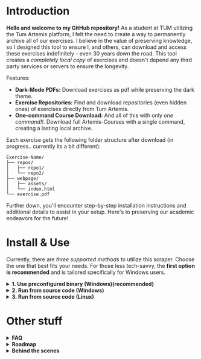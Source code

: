 # Introduction
**Hello and welcome to my GitHub repository!** As a student at TUM utilizing the Tum Artemis platform, I felt the need to create a way to permanently archive all of our exercises. I believe in the value of preserving knowledge, so I designed this tool to ensure I, and others, can download and access these exercises indefinitely - even 30 years down the road. This tool creates a *completely local copy* of exercises and doesn't depend any third party services or servers to ensure the longevity.

Features:
- **Dark-Mode PDFs:** Download exercises as pdf while preserving the dark theme.
- **Exercise Repositories:** Find and download repositories (even hidden ones) of exercises directly from Tum Artemis.
- **One-command Course Download:** And all of this with only *one command!!*. Download full Artemis-Courses with a single command, creating a lasting local archive.

Each exercise gets the following folder structure after download (in progress.. currently its a bit different):
```
Exercise-Name/
├── repos/
│   ├── repo1/
│   └── repo2/
├── webpage/
│   ├── assets/
│   └── index.html
└── exercise.pdf
```

Further down, you'll encounter step-by-step installation instructions and additional details to assist in your setup. Here's to preserving our academic endeavors for the future!


# Install & Use
Currently, there are *three supported methods* to utilize this scraper. Choose the one that best fits your needs. For those less tech-savvy, the **first option is recommended** and is tailored specifically for Windows users.

<details><summary><b>1. Use preconfigured binary (Windows)(recommended)</b></summary>

#### Prerequisites
- [Google-Chrome](https://www.google.com/chrome/)
- [Git](https://git-scm.com/download/win) (should be in PATH)
#### Installation
1. [Download binary](https://github.com/hruzgar/artemis-dl/releases/latest/download/artemis-dl_x86.exe)
2. Open "Windows Terminal" or "cmd.exe" and navigate to the folder, in which the binary exists.
```cmd
cd C:\path\to\folder
```
3. Now run 
```cmd
artemis-dl_x86.exe dl-course --username YOUR_USERNAME --password YOUR_PASSWORD --link COURSE_LINK # Showcase
artemis-dl_x86.exe dl-course --username ab12cde --password 12345678 --link "https://artemis.in.tum.de/courses/201/exercises" # Real Example
### you can also specify download location with adding '--download-path YOUR_DOWNLOAD_PATH' to the end of the command. Otherwise a folder named 'downloads' will be created in the location of the binary file. 
```
4. Enjoy 🥳😝
</details>
<details>
<summary><b>2. Run from source code (Windows)</b></summary>

#### Prerequisites
- [Google-Chrome](https://www.google.com/chrome/)
- [Git](https://git-scm.com/download/win) (should be in PATH)
- [python](https://www.python.org/downloads/windows/)
- venv (should be installed together with python)
#### Installation
1. Clone Repository to your local computer with
```cmd
git clone https://github.com/hruzgar/artemis-dl.git
```
2. Now open terminal and navigate to the project-folder
```cmd
cd C:\path\to\project_folder
```
3. Create a new venv envoirenment inside project folder
```cmd
python -m venv .
```
4. Activate the created envoirement
```cmd
.\Scripts\activate
```
5. Install all dependencies from requirements.txt file with
```cmd
pip install -r requirements.txt
```
6. Finally run Scraper!
```cmd
python main.py dl-course --username YOUR_USERNAME --password YOUR_PASSWORD --link COURSE_LINK # Showcase
python main.py dl-course --username ab12cde --password 12345678 --link "https://artemis.in.tum.de/courses/201/exercises" # Real Example
```

</details>
<details><summary><b>3. Run from source code (Linux)</b></summary>

#### Prerequisits
- Google-Chrome
- Git
- python3
- venv for python
#### Installation
1. Clone Repo
```bash
git clone https://github.com/hruzgar/artemis-dl.git
```
2. cd into project
```bash
cd artemis-dl
```
3. Create venv envoirenment and activate afterwards
```bash
python3 -m venv .
source bin/activate
```
4. Install python modules
```bash
pip install -r requirements.txt
```
5. Run Scraper
```bash
python3 main.py dl-course --username YOUR_USERNAME --password YOUR_PASSWORD --link COURSE_LINK # Showcase
python3 main.py dl-course --username ab12cde --password 12345678 --link "https://artemis.in.tum.de/courses/201/exercises" # Real Example
```
</details>

# Other stuff

<details><summary><b>FAQ</b></summary>

<details><summary>Which courses are supported?</summary>

***
Currently only 2 courses are officially supported. These are:
- [Praktikum: Grundlagen der Programmierung WS22/23](https://artemis.in.tum.de/courses/201/exercises)
- [Einführung in die Rechnerarchitektur (WS22/23)](https://artemis.in.tum.de/courses/218/exercises)

Other courses might also work but weren't tested. If this scraper works for your course please send an email to [haso@ruezgar.de](mailto:haso@ruezgar.de) so i can add it to the list. If your course does not work with this scraper you could also send an email for me to support the course (i would need your login details) or just contribute to the project.
***
</details>
<details><summary>What is a course-link and how can i find it?</summary>

***
You can get the course-link of your course, if you open your Artemis Course-Page from any browser and copy the link. 
***
</details>

If you have any other questions, you can reach out to me on [haso@ruezgar.de](mailto:haso@ruezgar.de)
</details>

<details><summary><b>Roadmap</b></summary>

- Exercise Webpage Download
   - work in Progress..
- Download Quizzes
   - Currently quizzes are directly skipped if found.
</details>


<details><summary><b>Behind the scenes</b></summary>
   
1. Logs in into Artemis
2. Crawls all exercises for specified course
3. Repeatedly does Step 4-8
4. Downloads html of exercise-page
5. injects custom-css into html-page
6. prints html to pdf
7. finds all repositories on exercise-page and clones them (hidden repositories like test-repos etc are included)
8. Puts all files into a nicely named folder 🥰
9. Lets you enjoy all your exercises in the future 🤩
</details>

